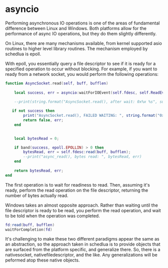 asyncio
=======

Performing asynchronous IO operations is one of the areas of fundamental
difference between Linux and Windows.  Both platforms allow for the performance
of async IO operations, but they do them slightly differently.

On Linux, there are many mechanisms available, from kernel supported asio routines
to higher level library routines.  The mechanism employed by schedlua is epoll.

With epoll, you essentially query a file descriptor to see if it is ready
for a specified operation to occur without blocking.  For example, if you want
to ready from a network socket, you would perform the following operations:

```lua
function AsyncSocket.read(self, buff, bufflen)
    
    local success, err = asyncio:waitForIOEvent(self.fdesc, self.ReadEvent);
    
    --print(string.format("AsyncSocket.read(), after wait: 0x%x %s", success, tostring(err)))

   if not success then
        print("AsyncSocket.read(), FAILED WAITING: ", string.format("0x%x",err))
        return false, err;
    end

 
    local bytesRead = 0;

    if band(success, epoll.EPOLLIN) > 0 then
        bytesRead, err = self.fdesc:read(buff, bufflen);
        --print("async_read(), bytes read: ", bytesRead, err)
    end
    
    return bytesRead, err;
end
```

The first operation is to wait for readiness to read.  Then, assuming it's ready, perform
the read operation on the file descriptor, returning the number of bytes actually read.

Windows takes an almost opposite approach.  Rather than waiting until the file descriptor is ready to be read, you perform the read operation, and wait to be told when
the operation was completed.

```lua
fd:read(buff, bufflen)
waitForCompletion(fd)
```
It's challenging to make these two different paradigms appear the same as an abstraction,
so the approach taken in schedlua is to provide objects that are surfaced from the 
platform specific, and generalize there.  So, there is a nativesocket, nativefiledescriptor, and the like.  Any generalizations will be peformed atop these 
native objects.

